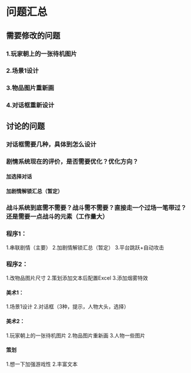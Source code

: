 # 问题汇总
## 需要修改的问题
### 1.玩家朝上的一张待机图片
### 2.场景1设计
### 3.物品图片重新画
### 4.对话框重新设计

## 讨论的问题
### 对话框需要几种，具体到怎么设计
### 剧情系统现在的评价，是否需要优化？优化方向？
#### 加选择对话
#### 加剧情解锁汇总（暂定）

### 战斗系统到底需不需要？战斗需不需要？直接走一个过场一笔带过？还是需要一点战斗的元素（工作量大）

### 程序1：
1.串联剧情（主要）
2.加剧情解锁汇总（暂定）
3.平台跳跃+自动攻击

### 程序2：
1.改物品图片尺寸
2.策划添加文本后配置Excel
3.添加烟雾特效

#### 美术1：
1.场景1设计
2.对话框（3种，提示，人物大头，选择）
#### 美术2：
1.玩家朝上的一张待机图片
2.物品图片重新画
3.人物一些图片
#### 策划
1.想一下加强游戏性
2.丰富文本